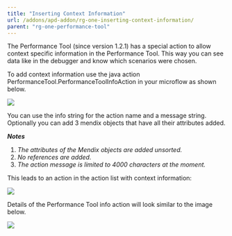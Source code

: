 ```yaml
---
title: "Inserting Context Information"
url: /addons/apd-addon/rg-one-inserting-context-information/
parent: "rg-one-performance-tool"
---
```


The Performance Tool (since version 1.2.1) has a special action to allow context specific information in the Performance Tool. This way you can see data like in the debugger and know which scenarios were chosen.

To add context information use the java action PerformanceTool.PerformanceToolInfoAction in your microflow as shown below.

![](/attachments/addons/apd-addon/rg-apd/rg-one-apm/rg-one-performance-tool/rg-one-performance-tool/Inserting_context_information/Performance_Tool_Info_Action_Details.png)             

You can use the info string for the action name and a message string. Optionally you can add 3 mendix objects that have all their attributes added.

***Notes***

1. *The attributes of the Mendix objects are added unsorted.*
2. *No references are added.*
3. *The action message is limited to 4000 characters at the moment.*

This leads to an action in the action list with context information:

![](/attachments/addons/apd-addon/rg-apd/rg-one-apm/rg-one-performance-tool/rg-one-performance-tool/Inserting_context_information/Microflow_Java_Action.png)

Details of the Performance Tool info action will look similar to the image below.

![](/attachments/addons/apd-addon/rg-apd/rg-one-apm/rg-one-performance-tool/rg-one-performance-tool/Inserting_context_information/Performance_Tool_Info_Action_InList.png)
